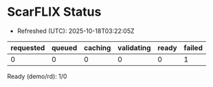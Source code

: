 ﻿# ScarFLIX Status

* Refreshed (UTC): 2025-10-18T03:22:05Z

| requested | queued | caching | validating | ready | failed |
|-----------|--------|---------|------------|-------|--------|
| 0 | 0 | 0 | 0 | 0 | 1 |

Ready (demo/rd): 1/0

